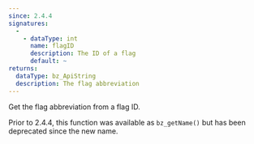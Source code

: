 ```yaml
---
since: 2.4.4
signatures:
  -
    - dataType: int
      name: flagID
      description: The ID of a flag
      default: ~
returns:
  dataType: bz_ApiString
  description: The flag abbreviation
---
```


Get the flag abbreviation from a flag ID.

Prior to 2.4.4, this function was available as `bz_getName()` but has been deprecated since the new name.
